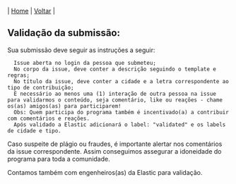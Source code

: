 | [Home](https://elastic.github.io/Elastic-Recognition-Program/) | [Voltar](https://elastic.github.io/Elastic-Recognition-Program/brazil) |

## Validação da submissão: ##

Sua submissão deve seguir as instruções a seguir:

      Issue aberta no login da pessoa que submeteu;
      No corpo da issue, deve conter a descrição seguindo o template e regras;
      No título da issue, deve conter a cidade e a letra correspondente ao tipo de contribuição;
      É necessário ao menos uma (1) interação de outra pessoa na issue para validarmos o conteúdo, seja comentário, like ou reações - chame os(as) amigos(as) para participarem!
      Obs: Quem participa do programa também é incentivado(a) a contribuir com comentários e reações.
      Após validado a Elastic adicionará o label: "validated" e os labels de cidade e tipo.

Caso suspeite de plágio ou fraudes, é importante alertar nos comentários da issue correspondente. Assim conseguimos assegurar a idoneidade do programa para toda a comunidade.

Contamos também com engenheiros(as) da Elastic para validação. 
